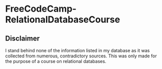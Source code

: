 # FreeCodeCamp-RelationalDatabaseCourse

## Disclaimer
I stand behind none of the information listed in my database as it was collected from numerous, contradictory sources. This was only made for the purpose of a course on relational databases.
